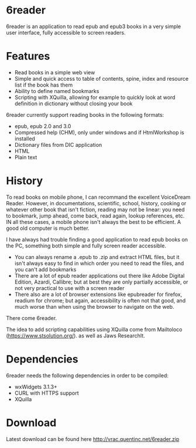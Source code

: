 # 6reader
6reader is an application to read epub and epub3 books in a very simple user interface, fully accessible to screen readers.

# Features

- Read books in a simple web view
- Simple and quick access to table of contents, spine, index and resource list if the book has them
- Ability to define named bookmarks
- Scripting with XQuilla, allowing for example to quickly look at word definition in dictionary without closing your book

6reader currently support reading books in the following formats:

- epub, epub 2.0 and 3.0
- Compressed help (CHM), only under windows and if HtmlWorkshop is installed
- Dictionary files from DIC application
- HTML
- Plain text

# History
To read books on mobile phone, I can recommand the excellent VoiceDream Reader.
However, in documentations, scientific, school, history, cooking or whatever other book that isn't fiction, reading may not be linear: you need to bookmark, jump ahead, come back, read again, lookup references, etc.
IN all these cases, a mobile phone isn't always the best to be efficient. A good old computer is much better.

I have always had trouble finding a good application to read epub books on the PC, something both simple and fully screen reader accessible.

- You can always rename a .epub to .zip and extract HTML files, but it isn't always easy to find in which order you need to read the files, and you can't add bookmarks
- There are a lot of epub reader applications out there like Adobe Digital Edition, Azardi, Callibre; but at best they are only partially accessible, or not very practical to use with a screen reader
- There also are a lot of browser extensions like epubreader for firefox, readium for chrome; but again, accessibility is often not that good, and much worse than when using the browser to navigate on the web.

There come 6reader.

The idea to add scripting capabilities using XQuilla come from Mailtoloco (https://www.stsolution.org/).
as well as Jaws ResearchIt.

# Dependencies
6reader needs the following dependencies in order to be compiled:

- wxWidgets 3.1.3+
- CURL with HTTPS support
- XQuilla

# Download
Latest download can be found here
http://vrac.quentinc.net/6reader.zip
